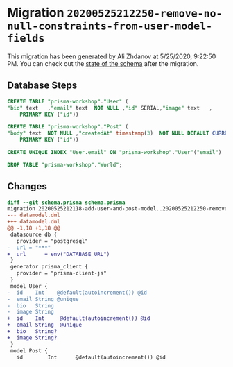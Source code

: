 # Migration `20200525212250-remove-no-null-constraints-from-user-model-fields`

This migration has been generated by Ali Zhdanov at 5/25/2020, 9:22:50 PM.
You can check out the [state of the schema](./schema.prisma) after the migration.

## Database Steps

```sql
CREATE TABLE "prisma-workshop"."User" (
"bio" text   ,"email" text  NOT NULL ,"id" SERIAL,"image" text   ,
    PRIMARY KEY ("id"))

CREATE TABLE "prisma-workshop"."Post" (
"body" text  NOT NULL ,"createdAt" timestamp(3)  NOT NULL DEFAULT CURRENT_TIMESTAMP,"id" SERIAL,"title" text  NOT NULL ,"updateAt" timestamp(3)  NOT NULL ,
    PRIMARY KEY ("id"))

CREATE UNIQUE INDEX "User.email" ON "prisma-workshop"."User"("email")

DROP TABLE "prisma-workshop"."World";
```

## Changes

```diff
diff --git schema.prisma schema.prisma
migration 20200525212118-add-user-and-post-model..20200525212250-remove-no-null-constraints-from-user-model-fields
--- datamodel.dml
+++ datamodel.dml
@@ -1,18 +1,18 @@
 datasource db {
   provider = "postgresql"
-  url = "***"
+  url      = env("DATABASE_URL")
 }
 generator prisma_client {
   provider = "prisma-client-js"
 }
 model User {
-  id    Int    @default(autoincrement()) @id
-  email String @unique
-  bio   String
-  image String
+  id    Int     @default(autoincrement()) @id
+  email String  @unique
+  bio   String?
+  image String?
 }
 model Post {
   id        Int      @default(autoincrement()) @id
```


